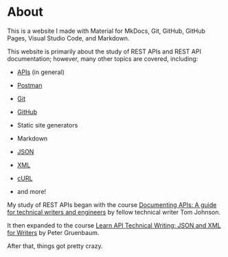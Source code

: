 # About

This is a website I made with Material for MkDocs, Git, GitHub, GitHub Pages, Visual Studio Code, and Markdown.

This website is primarily about the study of REST APIs and REST API documentation; however, many other topics are covered, including:

- [APIs](what-is-an-api.md) (in general)

- [Postman](what-is-postman.md)

- [Git](what-is-git.md)

- [GitHub](what-is-github.md)

- Static site generators

- Markdown

- [JSON](what-is-json.md)

- [XML](what-is-xml.md)

- [cURL](what-is-curl.md)

- and more!

My study of REST APIs began with the course [Documenting APIs: A guide for technical writers and engineers](https://idratherbewriting.com/learnapidoc/) by fellow technical writer Tom Johnson.

It then expanded to the course [Learn API Technical Writing: JSON and XML for Writers](https://www.udemy.com/course/api-documentation-1-json-and-xml/) by Peter Gruenbaum.

After that, things got pretty crazy.